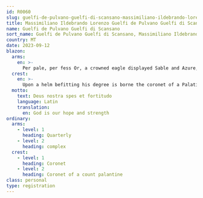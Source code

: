 ```yaml
---
id: R0060
slug: guelfi-de-pulvano-guelfi-di-scansano-massimiliano-ildebrando-lorenzo
title: Massimiliano Ildebrando Lorenzo Guelfi de Pulvano Guelfi di Scansano
name: Guelfi de Pulvano Guelfi di Scansano
sort_name: Guelfi de Pulvano Guelfi di Scansano, Massimiliano Ildebrando Lorenzo
country: MT
date: 2023-09-12
blazon:
  arms:
    en: >-
      Per pale, per fess Or, a crowned eagle displayed Sable and Azure, three mullets (2,1), in chief between two crescents a crescent reversed all Argent, and of the Last, sinister to a tree upon a mound a stag attired and springing all proper, on chief Azure a label of four Gules, between its points in fess three fleur-de-lys Or (ANJOU).
  crest:
    en: >-
      Upon a helm befitting his degree is borne the coronet of a Palatine Count.
  motto:
    text: Deus nostra spes et fortitudo
    language: Latin
    translation:
      en: God is our hope and strength
ordinary:
  arms:
    - level: 1
      heading: Quarterly
    - level: 2
      heading: complex
  crest:
    - level: 1
      heading: Coronet
    - level: 2
      heading: Coronet of a count palantine
class: personal
type: registration
---
```

